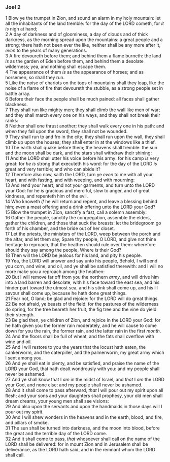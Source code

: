 ### Joel 2

1 Blow ye the trumpet in Zion, and sound an alarm in my holy mountain: let all the inhabitants of the land tremble: for the day of the LORD cometh, for *it is* nigh at hand;  
2 A day of darkness and of gloominess, a day of clouds and of thick darkness, as the morning spread upon the mountains: a great people and a strong; there hath not been ever the like, neither shall be any more after it, *even* to the years of many generations.  
3 A fire devoureth before them; and behind them a flame burneth: the land *is* as the garden of Eden before them, and behind them a desolate wilderness; yea, and nothing shall escape them.  
4 The appearance of them *is* as the appearance of horses; and as horsemen, so shall they run.  
5 Like the noise of chariots on the tops of mountains shall they leap, like the noise of a flame of fire that devoureth the stubble, as a strong people set in battle array.  
6 Before their face the people shall be much pained: all faces shall gather blackness.  
7 They shall run like mighty men; they shall climb the wall like men of war; and they shall march every one on his ways, and they shall not break their ranks:  
8 Neither shall one thrust another; they shall walk every one in his path: and *when* they fall upon the sword, they shall not be wounded.  
9 They shall run to and fro in the city; they shall run upon the wall, they shall climb up upon the houses; they shall enter in at the windows like a thief.  
10 The earth shall quake before them; the heavens shall tremble: the sun and the moon shall be dark, and the stars shall withdraw their shining:  
11 And the LORD shall utter his voice before his army: for his camp *is* very great: for *he is* strong that executeth his word: for the day of the LORD *is* great and very terrible; and who can abide it?  
12 Therefore also now, saith the LORD, turn ye *even* to me with all your heart, and with fasting, and with weeping, and with mourning:  
13 And rend your heart, and not your garments, and turn unto the LORD your God: for he *is* gracious and merciful, slow to anger, and of great kindness, and repenteth him of the evil.  
14 Who knoweth *if* he will return and repent, and leave a blessing behind him; *even* a meat offering and a drink offering unto the LORD your God?  
15 Blow the trumpet in Zion, sanctify a fast, call a solemn assembly:  
16 Gather the people, sanctify the congregation, assemble the elders, gather the children, and those that suck the breasts: let the bridegroom go forth of his chamber, and the bride out of her closet.  
17 Let the priests, the ministers of the LORD, weep between the porch and the altar, and let them say, Spare thy people, O LORD, and give not thine heritage to reproach, that the heathen should rule over them: wherefore should they say among the people, Where *is* their God?  
18 Then will the LORD be jealous for his land, and pity his people.  
19 Yea, the LORD will answer and say unto his people, Behold, I will send you corn, and wine, and oil, and ye shall be satisfied therewith: and I will no more make you a reproach among the heathen:  
20 But I will remove far off from you the northern *army*, and will drive him into a land barren and desolate, with his face toward the east sea, and his hinder part toward the utmost sea, and his stink shall come up, and his ill savour shall come up, because he hath done great things.  
21 Fear not, O land; be glad and rejoice: for the LORD will do great things.  
22 Be not afraid, ye beasts of the field: for the pastures of the wilderness do spring, for the tree beareth her fruit, the fig tree and the vine do yield their strength.  
23 Be glad then, ye children of Zion, and rejoice in the LORD your God: for he hath given you the former rain moderately, and he will cause to come down for you the rain, the former rain, and the latter rain in the first *month*.  
24 And the floors shall be full of wheat, and the fats shall overflow with wine and oil.  
25 And I will restore to you the years that the locust hath eaten, the cankerworm, and the caterpiller, and the palmerworm, my great army which I sent among you.  
26 And ye shall eat in plenty, and be satisfied, and praise the name of the LORD your God, that hath dealt wondrously with you: and my people shall never be ashamed.  
27 And ye shall know that I *am* in the midst of Israel, and *that* I *am* the LORD your God, and none else: and my people shall never be ashamed.  
28 And it shall come to pass afterward, *that* I will pour out my spirit upon all flesh; and your sons and your daughters shall prophesy, your old men shall dream dreams, your young men shall see visions:  
29 And also upon the servants and upon the handmaids in those days will I pour out my spirit.  
30 And I will shew wonders in the heavens and in the earth, blood, and fire, and pillars of smoke.  
31 The sun shall be turned into darkness, and the moon into blood, before the great and the terrible day of the LORD come.  
32 And it shall come to pass, *that* whosoever shall call on the name of the LORD shall be delivered: for in mount Zion and in Jerusalem shall be deliverance, as the LORD hath said, and in the remnant whom the LORD shall call.  
